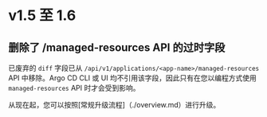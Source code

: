 <!-- TRANSLATED by md-translate -->
# v1.5 至 1.6

## 删除了 /managed-resources API 的过时字段

已废弃的 `diff` 字段已从 `/api/v1/applications/<app-name>/managed-resources` API 中移除。Argo CD CLI 或 UI 均不引用该字段，因此只有在您以编程方式使用 `managed-resources` API 时才会受到影响。

从现在起，您可以按照[常规升级流程]（./overview.md）进行升级。